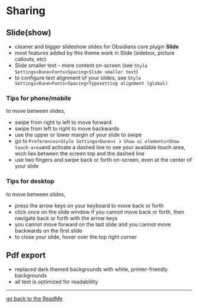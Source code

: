# Sharing
## Slide(show)

- cleaner and bigger slideshow slides for Obsidians core plugin **Slide**
- most features added by this theme work in Slide (sidebox, picture callouts, etc)  
- Slide smaller text - more content on-screen (see `Style Settings>Dune>Fonts>Spacing>Slide smaller text`)
- to configure text alignment of your slides, see `Style Settings>Dune>Fonts>Spacing>Typesetting alignment (global)`

### Tips for phone/mobile
to move between slides, 
- swipe from right to left to move forward
- swipe from left to right to move backwards
- use the upper or lower margin of your slide to swipe
- go to `Preferences>Style Settings>Dune>❨ ❩ Show ui elements>Show touch-area`and activate a dashed line to see your available touch area, wich lies between the screen top and the dashed line
- use two fingers and swipe back or forth on-screen, even at the center of your slide

### Tips for desktop
to move between slides, 
- press the arrow keys on your keyboard to move back or forth
- click once on the slide window if you cannot move back or forth, then navigate back or forth with the arrow keys
- you cannot move forward on the last slide and you cannot move backwards on the first slide 
- to close your slide, hover over the top right corner

## Pdf export

- replaced dark themed backgrounds with white, printer-friendly backgrounds
- all text is optimized for readablility

---
[go back to the ReadMe](https://github.com/Jopp-gh/Obsidian-Dune84/tree/main)
